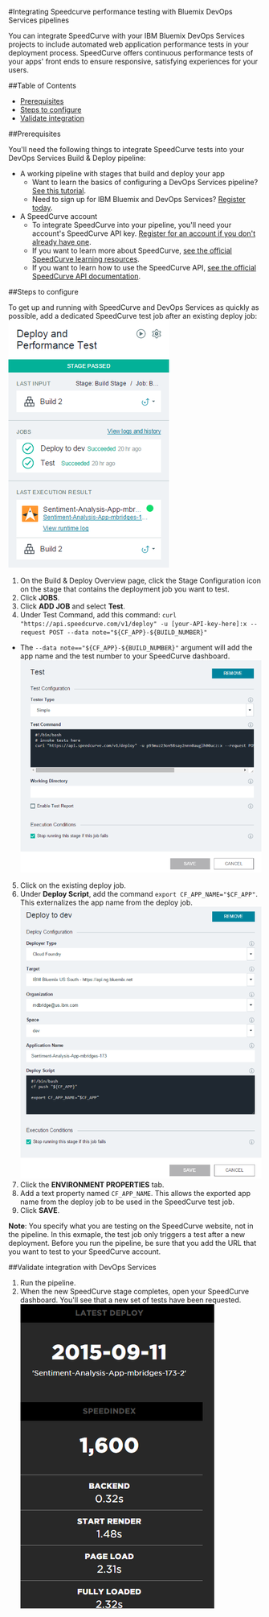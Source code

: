 #Integrating Speedcurve performance testing with Bluemix DevOps Services pipelines
<!--*Max Bridges*-->
You can integrate SpeedCurve with your IBM Bluemix DevOps Services projects to include automated web application performance tests in your deployment process. SpeedCurve offers continuous performance tests of your apps' front ends to ensure responsive, satisfying experiences for your users.

<!--{{#template name="yourconcept_tool_yourtitle"}}-->

<!-- template name should match the filename, for example code_tool_track_and_plan -->

##Table of Contents
* [Prerequisites](#prereqs)
* [Steps to configure](#config)
* [Validate integration](#validate)


<a name="prereqs"></a>
##Prerequisites

You'll need the following things to integrate SpeedCurve tests into your DevOps Services Build & Deploy pipeline:

* A working pipeline with stages that build and deploy your app
  * Want to learn the basics of configuring a DevOps Services pipeline? [See this tutorial][8].
  * Need to sign up for IBM Bluemix and DevOps Services? [Register today][9].
* A SpeedCurve account
  * To integrate SpeedCurve into your pipeline, you'll need your account's SpeedCurve API key. [Register for an account if you don't already have one][3].
  * If you want to learn more about SpeedCurve, [see the official SpeedCurve learning resources][2].
  * If you want to learn how to use the SpeedCurve API, [see the official SpeedCurve API documentation][1].

<a name="config"></a>
##Steps to configure

To get up and running with SpeedCurve and DevOps Services as quickly as possible, add a dedicated SpeedCurve test job after an existing deploy job:
![A deploy and test tile in a pipeline][10]

1. On the Build & Deploy Overview page, click the Stage Configuration icon on the stage that contains the deployment job you want to test.
2. Click **JOBS**.
3. Click **ADD JOB** and select **Test**. 
4. Under Test Command, add this command: `curl "https://api.speedcurve.com/v1/deploy" -u [your-API-key-here]:x --request POST --data note="${CF_APP}-${BUILD_NUMBER}"`
  * The `--data note=="${CF_APP}-${BUILD_NUMBER}"` argument will add the app name and the test number to your SpeedCurve dashboard.
![A configured test job][11]
5. Click on the existing deploy job.
6. Under **Deploy Script**, add the command `export CF_APP_NAME="$CF_APP"`. This externalizes the app name from the deploy job.<br>
![A configured deploy job][14]
7. Click the **ENVIRONMENT PROPERTIES** tab.
8. Add a text property named `CF_APP_NAME`. This allows the exported app name from the deploy job to be used in the SpeedCurve test job.
6. Click **SAVE**. 

**Note**: You specify what you are testing on the SpeedCurve website, not in the pipeline. In this exmaple, the test job only triggers a test after a new deployment. Before you run the pipeline, be sure that you add the URL that you want to test to your SpeedCurve account.


<a name="validate"></a>
##Validate integration with DevOps Services

1. Run the pipeline.
2. When the new SpeedCurve stage completes, open your SpeedCurve dashboard. You'll see that a new set of tests have been requested.<br>
![Part of a SpeedCurve performance report][13]


<!--{{/template}}-->

[1]: https://api.speedcurve.com/
[2]: https://speedcurve.com/learn/
[3]: https://speedcurve.com/pricing/
[4]: http://gruntjs.com/
[5]: http://mochajs.org/
[6]: http://admc.io/wd/
[7]: https://www.npmjs.com/package/saucelabs
[8]: https://hub.jazz.net/tutorials/basicbuild
[9]: https://login.jazz.net/psso/proxy/jazzregister?redirect_uri=https%3A%2F%2Fhub.jazz.net%2F
[10]: images/pipeline_tile.png
[11]: images/testjob.png
[12]: images/props.png
[13]: images/speedcurve.png
[14]: images/deployjob.png
